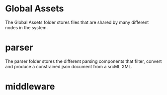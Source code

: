 # Global Assets
The Global Assets folder stores files that are shared by many different nodes in the system.

# parser
The parser folder stores the different parsing components that filter, convert and produce a constrained json document from a srcML XML.

# middleware
